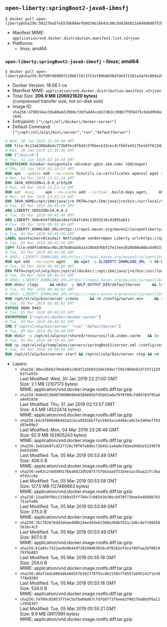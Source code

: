 ## `open-liberty:springBoot2-java8-ibmsfj`

```console
$ docker pull open-liberty@sha256:50227ba5feb57bb884efb8d34b16643cd0c5d426b922a849d0d07535a9c82082
```

-	Manifest MIME: `application/vnd.docker.distribution.manifest.list.v2+json`
-	Platforms:
	-	linux; amd64

### `open-liberty:springBoot2-java8-ibmsfj` - linux; amd64

```console
$ docker pull open-liberty@sha256:82fd0f4698972196671613f21ef89b0d38d7de5f1281a3af4c0b9a209379744c
```

-	Docker Version: 18.06.1-ce
-	Manifest MIME: `application/vnd.docker.distribution.manifest.v2+json`
-	Total Size: **206.9 MB (206921820 bytes)**  
	(compressed transfer size, not on-disk size)
-	Image ID: `sha256:4796554ac50a88ab539b0cfddfa845ce017db3c308b7f959475c6da9958ec645`
-	Entrypoint: `["\/opt\/ol\/docker\/docker-server"]`
-	Default Command: `["\/opt\/ol\/wlp\/bin\/server","run","defaultServer"]`

```dockerfile
# Wed, 30 Jan 2019 22:19:40 GMT
ADD file:9c13ab388a8e4c772b97ec8f6d2c576bece32cecdcfb6fee5175e1d3f613dd12 in / 
# Wed, 30 Jan 2019 22:19:40 GMT
CMD ["/bin/sh"]
# Thu, 31 Jan 2019 02:10:44 GMT
MAINTAINER Dinakar Guniguntala <dinakar.g@in.ibm.com> (@dinogun)
# Thu, 31 Jan 2019 02:10:57 GMT
RUN apk --update add --no-cache binutils ca-certificates openssl wget xz     && GLIBC_VER="2.25-r0"     && ALPINE_GLIBC_REPO="https://github.com/sgerrand/alpine-pkg-glibc/releases/download"     && wget -q -O /tmp/${GLIBC_VER}.apk ${ALPINE_GLIBC_REPO}/${GLIBC_VER}/glibc-${GLIBC_VER}.apk     && apk add --allow-untrusted /tmp/${GLIBC_VER}.apk     && wget -q -O /tmp/gcc-libs.tar.xz https://www.archlinux.org/packages/core/x86_64/gcc-libs/download     && mkdir /tmp/gcc     && tar -xf /tmp/gcc-libs.tar.xz -C /tmp/gcc     && mv /tmp/gcc/usr/lib/libgcc* /tmp/gcc/usr/lib/libstdc++* /usr/glibc-compat/lib     && strip /usr/glibc-compat/lib/libgcc_s.so.* /usr/glibc-compat/lib/libstdc++.so*     && apk del binutils wget     && rm -rf /tmp/${GLIBC_VER}.apk /tmp/gcc /tmp/gcc-libs.tar.xz /var/cache/apk/*
# Mon, 04 Mar 2019 23:21:24 GMT
ENV JAVA_VERSION=1.8.0_sr5fp30
# Mon, 04 Mar 2019 23:23:22 GMT
RUN set -eux;     apk --no-cache add --virtual .build-deps wget;     ARCH="$(apk --print-arch)";     case "${ARCH}" in        amd64|x86_64)          ESUM='a08db724f384db2a493b7161b59f3d527e5baf368ebf25664319d8acba0b2b46';          YML_FILE='sfj/linux/x86_64/index.yml';          ;;        i386)          ESUM='81dd75476f35448bd98a079cfffc9a9e32e8cf2b8b70eecd6e18cb4ba9a13b42';          YML_FILE='sfj/linux/i386/index.yml';          ;;        ppc64el|ppc64le)          ESUM='62f0b994720f949833bd698284439f2e7beaad514873e11688ede95c9e65df78';          YML_FILE='sfj/linux/ppc64le/index.yml';          ;;        s390)          ESUM='0c38f0ffa50597f16a0c038438886a27665492729594b8a6a6b927d459030dab';          YML_FILE='sfj/linux/s390/index.yml';          ;;        s390x)          ESUM='95c1361a99372f4ed36c2356eeef7691adff176c7af16efab87ab0bc1ce9fe45';          YML_FILE='sfj/linux/s390x/index.yml';          ;;        *)          echo "Unsupported arch: ${ARCH}";          exit 1;          ;;     esac;     BASE_URL="https://public.dhe.ibm.com/ibmdl/export/pub/systems/cloud/runtimes/java/meta/";     wget -q -U UA_IBM_JAVA_Docker -O /tmp/index.yml ${BASE_URL}/${YML_FILE};     JAVA_URL=$(sed -n '/^'${JAVA_VERSION}:'/{n;s/\s*uri:\s//p}'< /tmp/index.yml);     wget -q -U UA_IBM_JAVA_Docker -O /tmp/ibm-java.bin ${JAVA_URL};     echo "${ESUM}  /tmp/ibm-java.bin" | sha256sum -c -;     echo "INSTALLER_UI=silent" > /tmp/response.properties;     echo "USER_INSTALL_DIR=/opt/ibm/java" >> /tmp/response.properties;     echo "LICENSE_ACCEPTED=TRUE" >> /tmp/response.properties;     mkdir -p /opt/ibm;     chmod +x /tmp/ibm-java.bin;     /tmp/ibm-java.bin -i silent -f /tmp/response.properties;     rm -f /tmp/response.properties;     rm -f /tmp/index.yml;     rm -f /tmp/ibm-java.bin;     apk del .build-deps;
# Mon, 04 Mar 2019 23:23:23 GMT
ENV JAVA_HOME=/opt/ibm/java/jre PATH=/opt/ibm/java/jre/bin:/usr/local/sbin:/usr/local/bin:/usr/sbin:/usr/bin:/sbin:/bin IBM_JAVA_OPTIONS=-XX:+UseContainerSupport
# Tue, 05 Mar 2019 00:45:49 GMT
ARG LIBERTY_VERSION=19.0.0.2
# Tue, 05 Mar 2019 00:45:49 GMT
ARG LIBERTY_SHA=b54f360ae14ea72b4fc04c11693216c41891ab11
# Tue, 05 Mar 2019 00:45:49 GMT
ARG LIBERTY_DOWNLOAD_URL=https://repo1.maven.org/maven2/io/openliberty/openliberty-runtime/19.0.0.2/openliberty-runtime-19.0.0.2.zip
# Tue, 05 Mar 2019 00:45:50 GMT
LABEL maintainer=Alasdair Nottingham vendor=Open Liberty url=https://openliberty.io/ github=https://github.com/OpenLiberty/ci.docker
# Tue, 05 Mar 2019 00:45:50 GMT
COPY file:d40f5469dac9bc207bd04ab8a1419b4876bf27e17ee1020b08e88bc6d933312f in /opt/ol/docker/ 
# Tue, 05 Mar 2019 00:46:00 GMT
# ARGS: LIBERTY_DOWNLOAD_URL=https://repo1.maven.org/maven2/io/openliberty/openliberty-runtime/19.0.0.2/openliberty-runtime-19.0.0.2.zip LIBERTY_SHA=b54f360ae14ea72b4fc04c11693216c41891ab11 LIBERTY_VERSION=19.0.0.2
RUN apk add --no-cache wget    && wget -q $LIBERTY_DOWNLOAD_URL -U UA-Open-Liberty-Docker -O /tmp/wlp.zip    && echo "$LIBERTY_SHA  /tmp/wlp.zip" > /tmp/wlp.zip.sha1    && sha1sum -c /tmp/wlp.zip.sha1    && unzip -q /tmp/wlp.zip -d /opt/ol    && rm /tmp/wlp.zip    && rm /tmp/wlp.zip.sha1
# Tue, 05 Mar 2019 00:46:00 GMT
ENV PATH=/opt/ol/wlp/bin:/opt/ol/docker/:/opt/ibm/java/jre/bin:/usr/local/sbin:/usr/local/bin:/usr/sbin:/usr/bin:/sbin:/bin LOG_DIR=/logs WLP_OUTPUT_DIR=/opt/ol/wlp/output WLP_SKIP_MAXPERMSIZE=true
# Tue, 05 Mar 2019 00:46:01 GMT
# ARGS: LIBERTY_DOWNLOAD_URL=https://repo1.maven.org/maven2/io/openliberty/openliberty-runtime/19.0.0.2/openliberty-runtime-19.0.0.2.zip LIBERTY_SHA=b54f360ae14ea72b4fc04c11693216c41891ab11 LIBERTY_VERSION=19.0.0.2
RUN mkdir /logs     && mkdir -p $WLP_OUTPUT_DIR/defaultServer     && ln -s $WLP_OUTPUT_DIR/defaultServer /output     && ln -s /opt/ol/wlp/usr/servers/defaultServer /config     && ln -s /logs $WLP_OUTPUT_DIR/defaultServer/logs
# Tue, 05 Mar 2019 00:46:02 GMT
# ARGS: LIBERTY_DOWNLOAD_URL=https://repo1.maven.org/maven2/io/openliberty/openliberty-runtime/19.0.0.2/openliberty-runtime-19.0.0.2.zip LIBERTY_SHA=b54f360ae14ea72b4fc04c11693216c41891ab11 LIBERTY_VERSION=19.0.0.2
RUN /opt/ol/wlp/bin/server create     && rm /config/server.env     && rm -rf $WLP_OUTPUT_DIR/.classCache /output/workarea     && mkdir /config/configDropins     && mkdir /config/configDropins/defaults     && echo "<server description=\"Default Server\"><httpEndpoint id=\"defaultHttpEndpoint\" host=\"*\" /></server>" > /config/configDropins/defaults/open-default-port.xml
# Tue, 05 Mar 2019 00:46:02 GMT
EXPOSE 9080 9443
# Tue, 05 Mar 2019 00:46:03 GMT
ENTRYPOINT ["/opt/ol/docker/docker-server"]
# Tue, 05 Mar 2019 00:46:03 GMT
CMD ["/opt/ol/wlp/bin/server" "run" "defaultServer"]
# Tue, 05 Mar 2019 00:50:40 GMT
RUN mkdir -p /opt/ol/wlp/usr/shared/resources/lib.index.cache   && ln -s /opt/ol/wlp/usr/shared/resources/lib.index.cache /lib.index.cache
# Tue, 05 Mar 2019 00:50:40 GMT
RUN cp /opt/ol/wlp/templates/servers/springBoot2/server.xml /config/server.xml
# Tue, 05 Mar 2019 00:50:56 GMT
RUN /opt/ol/wlp/bin/server start && /opt/ol/wlp/bin/server stop && rm -rf /output/resources/security/ /logs/*
```

-	Layers:
	-	`sha256:48ecbb6b270eb481cb6df2a5b0332de294ec729e1968e92d725f1329637ce01b`  
		Last Modified: Wed, 30 Jan 2019 22:21:00 GMT  
		Size: 2.1 MB (2107173 bytes)  
		MIME: application/vnd.docker.image.rootfs.diff.tar.gzip
	-	`sha256:9d8e0138d079d90699e85840858f45b63ada79f0f89cfd04703f95a6a4e91838`  
		Last Modified: Thu, 31 Jan 2019 02:13:57 GMT  
		Size: 4.5 MB (4522474 bytes)  
		MIME: application/vnd.docker.image.rootfs.diff.tar.gzip
	-	`sha256:6dc9760948b4d2a2cbca9581bb7fecb9d3ace44bbca9c5e2d04e7763d93e09e2`  
		Last Modified: Mon, 04 Mar 2019 23:26:46 GMT  
		Size: 62.9 MB (62905243 bytes)  
		MIME: application/vnd.docker.image.rootfs.diff.tar.gzip
	-	`sha256:2eb5de8fcd227729cf0f6fa68bc73b45c1a4a8e7d3ee9d65e52340798ab3a589`  
		Last Modified: Tue, 05 Mar 2019 00:53:49 GMT  
		Size: 406.0 B  
		MIME: application/vnd.docker.image.rootfs.diff.tar.gzip
	-	`sha256:ee03c2c6dd99176ba0d22d928f575fbb3aadf51b4e1acd5aa22fc3badfd2cc0e`  
		Last Modified: Tue, 05 Mar 2019 00:53:58 GMT  
		Size: 127.5 MB (127466663 bytes)  
		MIME: application/vnd.docker.image.rootfs.diff.tar.gzip
	-	`sha256:13ad50f0bc13389a55ff704c7c08543b38ecb970f73bee5e4b89b763751efe86`  
		Last Modified: Tue, 05 Mar 2019 00:53:49 GMT  
		Size: 275.0 B  
		MIME: application/vnd.docker.image.rootfs.diff.tar.gzip
	-	`sha256:7bc702676dd3e6aed00b24ee45de62360e204bfb31c3dbc4ef198458561bc4c5`  
		Last Modified: Tue, 05 Mar 2019 00:53:49 GMT  
		Size: 807.0 B  
		MIME: application/vnd.docker.image.rootfs.diff.tar.gzip
	-	`sha256:b1a65c7422ae9e9644df28248063016cdf0262efdce78dfaa2bf0914f8f9b883`  
		Last Modified: Tue, 05 Mar 2019 00:55:18 GMT  
		Size: 254.0 B  
		MIME: application/vnd.docker.image.rootfs.diff.tar.gzip
	-	`sha256:d0af3e0c60644be8d55fb392778f91cd621585ffd55feb95241f1e39ff0a928d`  
		Last Modified: Tue, 05 Mar 2019 00:55:18 GMT  
		Size: 534.0 B  
		MIME: application/vnd.docker.image.rootfs.diff.tar.gzip
	-	`sha256:74f09c02053f754c5bfbe6bd67cfd7dd7f3fbeee2f90278a0bdf6a11c2956397`  
		Last Modified: Tue, 05 Mar 2019 00:55:21 GMT  
		Size: 9.9 MB (9917991 bytes)  
		MIME: application/vnd.docker.image.rootfs.diff.tar.gzip
